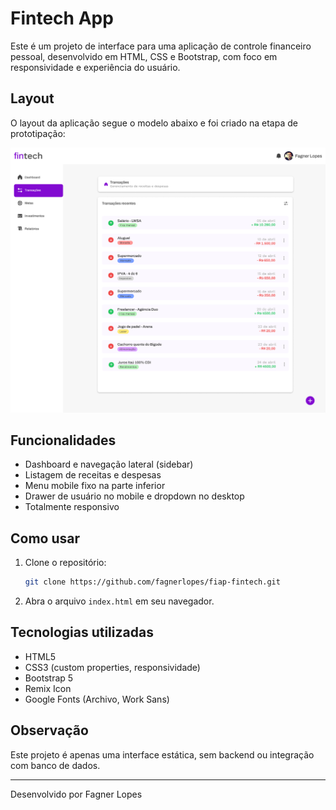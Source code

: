 # Fintech App

Este é um projeto de interface para uma aplicação de controle financeiro pessoal, desenvolvido em HTML, CSS e Bootstrap, com foco em responsividade e experiência do usuário.

## Layout

O layout da aplicação segue o modelo abaixo e foi criado na etapa de prototipação:

![Layout da aplicação](layout.png)

## Funcionalidades
- Dashboard e navegação lateral (sidebar)
- Listagem de receitas e despesas
- Menu mobile fixo na parte inferior
- Drawer de usuário no mobile e dropdown no desktop
- Totalmente responsivo

## Como usar

1. Clone o repositório:
   ```bash
   git clone https://github.com/fagnerlopes/fiap-fintech.git
   ```
2. Abra o arquivo `index.html` em seu navegador.

## Tecnologias utilizadas
- HTML5
- CSS3 (custom properties, responsividade)
- Bootstrap 5
- Remix Icon
- Google Fonts (Archivo, Work Sans)

## Observação
Este projeto é apenas uma interface estática, sem backend ou integração com banco de dados.

---

Desenvolvido por Fagner Lopes 